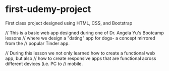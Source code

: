 # first-udemy-project
First class project designed using HTML, CSS, and Bootstrap



// This is a basic web app designed during one of Dr. Angela Yu's Bootcamp lessons
// where we design a "dating" app for dogs- a concept mirrored from the 
// popular Tinder app. 

// During this lesson we not only learned how to create a functional web app, but also
// how to create responsive apps that are functional across different devices (i.e. PC to
// mobile.
